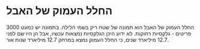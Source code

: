 # החלל העמוק של האבל

החלל העמוק של האבל הוא תמונה של שטח ריק בשמי הלילה. בתמונה יש כמעט 3000 פריטים -
גלקסיות רחוקות. לא ידוע היכן הגלקסיות נמצאות עכשיו, אבל הן היו שם לפני 12.7
מיליארד שנים, כי החלל העמוק נמצא במרחק 12.7 מיליארד שנות אור.
